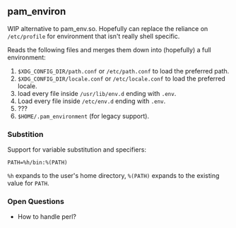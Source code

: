 ## pam_environ

WIP alternative to pam_env.so. Hopefully can replace the reliance on
`/etc/profile` for environment that isn't really shell specific.

Reads the following files and merges them down into (hopefully) a full
environment:

1. `$XDG_CONFIG_DIR/path.conf` or `/etc/path.conf` to load the
   preferred path.
2. `$XDG_CONFIG_DIR/locale.conf` or `/etc/locale.conf` to load the
   preferred locale.
3. load every file inside `/usr/lib/env.d` ending with `.env`.
4. Load every file inside `/etc/env.d` ending with `.env`.
5. ???
6. `$HOME/.pam_environment` (for legacy support).

### Substition

Support for variable substitution and specifiers:

    PATH=%h/bin:%(PATH)

`%h` expands to the user's home directory, `%(PATH)` expands to the
existing value for `PATH`.

### Open Questions

- How to handle perl?
